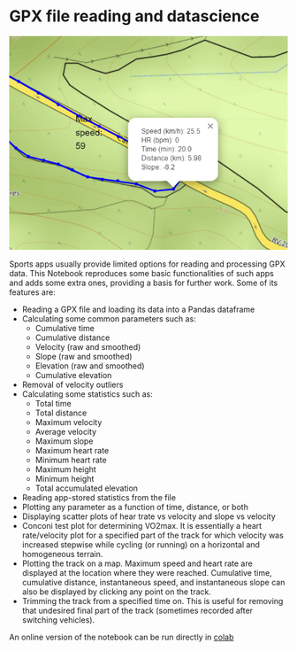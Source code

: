 # GPX file reading and datascience

![Map](mymap.PNG)

Sports apps usually provide limited options for reading and processing GPX data.
This Notebook reproduces some basic functionalities of such apps and adds some extra ones, providing a basis for further work. Some of its features are:

- Reading a GPX file and loading its data into a Pandas dataframe
- Calculating some common parameters such as:
   - Cumulative time
   - Cumulative distance
   - Velocity (raw and smoothed)
   - Slope (raw and smoothed)
   - Elevation (raw and smoothed)
   - Cumulative elevation
- Removal of velocity outliers
- Calculating some statistics such as:
   - Total time
   - Total distance
   - Maximum velocity
   - Average velocity
   - Maximum slope
   - Maximum heart rate
   - Minimum heart rate
   - Maximum height
   - Minimum height
   - Total accumulated elevation
- Reading app-stored statistics from the file
- Plotting any parameter as a function of time, distance, or both
- Displaying scatter plots of hear trate vs velocity and slope vs velocity
- Conconi test plot for determining VO2max. It is essentially a heart rate/velocity plot for a specified part of the track for which velocity was increased stepwise while cycling (or running) on a horizontal and homogeneous terrain.
- Plotting the track on a map. Maximum speed and heart rate are displayed at the location where they were reached. Cumulative time, cumulative distance, instantaneous speed, and instantaneous slope can also be displayed by clicking any point on the track.
- Trimming the track from a specified time on. This is useful for removing that undesired final part of the track (sometimes recorded after switching vehicles).

An online version of the notebook can be run directly in [colab](https://colab.research.google.com/github/RSPdatascience/GPX-datascience/blob/master/GPX2df-Colab.ipynb)
